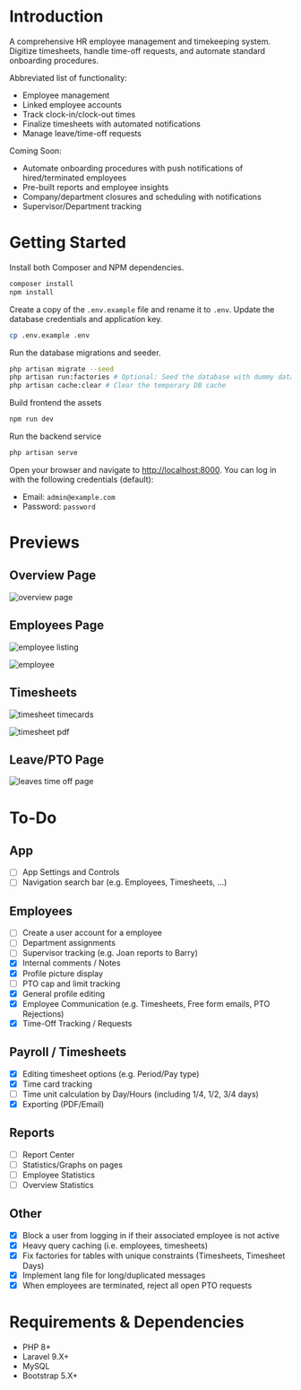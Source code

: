 # Introduction

A comprehensive HR employee management and timekeeping system. Digitize timesheets, handle time-off requests, and automate standard onboarding procedures.

Abbreviated list of functionality:

- Employee management
- Linked employee accounts
- Track clock-in/clock-out times
- Finalize timesheets with automated notifications
- Manage leave/time-off requests

Coming Soon:

- Automate onboarding procedures with push notifications of hired/terminated employees
- Pre-built reports and employee insights
- Company/department closures and scheduling with notifications
- Supervisor/Department tracking

# Getting Started

Install both Composer and NPM dependencies.

```bash
composer install
npm install
```

Create a copy of the `.env.example` file and rename it to `.env`. Update the database credentials and application key.

```bash
cp .env.example .env
```

Run the database migrations and seeder.

```bash
php artisan migrate --seed
php artisan run:factories # Optional: Seed the database with dummy data
php artisan cache:clear # Clear the temporary DB cache
```

Build frontend the assets

```bash
npm run dev
```

Run the backend service

```bash
php artisan serve
```

Open your browser and navigate to [http://localhost:8000](http://localhost:8000). You can log in with the following credentials (default):

- Email: `admin@example.com`
- Password: `password`

# Previews

## Overview Page

![overview page](./screenshot/overview.png)

## Employees Page

![employee listing](./screenshot/employees.png)

![employee](./screenshot/employee.png)

## Timesheets

![timesheet timecards](./screenshot/timesheet.png)

![timesheet pdf](./screenshot/timesheet-pdf.jpg)


## Leave/PTO Page

![leaves time off page](./screenshot/leaves.png)

# To-Do

## App

- [ ] App Settings and Controls
- [ ] Navigation search bar (e.g. Employees, Timesheets, ...)

## Employees

- [ ] Create a user account for a employee
- [ ] Department assignments
- [ ] Supervisor tracking (e.g. Joan reports to Barry)
- [X] Internal comments / Notes
- [X] Profile picture display
- [ ] PTO cap and limit tracking
- [X] General profile editing
- [X] Employee Communication (e.g. Timesheets, Free form emails, PTO Rejections)
- [X] Time-Off Tracking / Requests

## Payroll / Timesheets

- [X] Editing timesheet options (e.g. Period/Pay type)
- [X] Time card tracking
- [ ] Time unit calculation by Day/Hours (including 1/4, 1/2, 3/4 days)
- [X] Exporting (PDF/Email)

## Reports

- [ ] Report Center
- [ ] Statistics/Graphs on pages
- [ ] Employee Statistics
- [ ] Overview Statistics

## Other

- [X] Block a user from logging in if their associated employee is not active
- [X] Heavy query caching (i.e. employees, timesheets)
- [X] Fix factories for tables with unique constraints (Timesheets, Timesheet Days)
- [X] Implement lang file for long/duplicated messages
- [X] When employees are terminated, reject all open PTO requests

# Requirements & Dependencies

- PHP 8+
- Laravel 9.X+
- MySQL
- Bootstrap 5.X+

